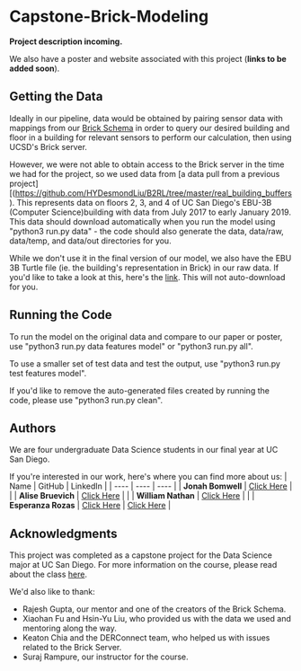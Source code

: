 # Capstone-Brick-Modeling

**Project description incoming.**

We also have a poster and website associated with this project (**links to be added soon**).


## Getting the Data
Ideally in our pipeline, data would be obtained by pairing sensor data with mappings from our [Brick Schema](https://brickschema.org/) in order to query our desired building and floor in a building for relevant sensors to perform our calculation, then using UCSD's Brick server.

However, we were not able to obtain access to the Brick server in the time we had for the project, so we used data from [a data pull from a previous project][(https://github.com/HYDesmondLiu/B2RL/tree/master/real_building_buffers). This represents data on floors 2, 3, and 4 of UC San Diego's EBU-3B (Computer Science)building with data from July 2017 to early January 2019. This data should download automatically when you run the model using "python3 run.py data" - the code should also generate the data, data/raw, data/temp, and data/out directories for you.

While we don't use it in the final version of our model, we also have the EBU 3B Turtle file (ie. the building's representation in Brick) in our raw data. If you'd like to take a look at this, here's the [link](https://brickschema.org/ttl/ebu3b_brick.ttl). This will not auto-download for you.


## Running the Code
To run the model on the original data and compare to our paper or poster, use "python3 run.py data features model" or "python3 run.py all".

To use a smaller set of test data and test the output, use "python3 run.py test features model".

If you'd like to remove the auto-generated files created by running the code, please use "python3 run.py clean".

## Authors
We are four undergraduate Data Science students in our final year at UC San Diego.


If you're interested in our work, here's where you can find more about us:
| Name | GitHub | LinkedIn |
| ---- | ---- | ---- |
| **Jonah Bomwell** | [Click Here](https://github.com/Jbomwell) | | 
| **Alise Bruevich** | [Click Here](https://github.com/alisebruevich) | |
| **William Nathan** | [Click Here](https://github.com/Xenonition) | |
| **Esperanza Rozas** | [Click Here](https://github.com/ESR76) | [Click Here](https://www.linkedin.com/in/esperanza-r/) |


## Acknowledgments
This project was completed as a capstone project for the Data Science major at UC San Diego.
For more information on the course, please read about the class [here](https://dsc-capstone.github.io/).

We'd also like to thank: 
- Rajesh Gupta, our mentor and one of the creators of the Brick Schema.
- Xiaohan Fu and Hsin-Yu Liu, who provided us with the data we used and mentoring along the way.
- Keaton Chia and the DERConnect team, who helped us with issues related to the Brick Server.
- Suraj Rampure, our instructor for the course.